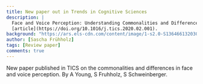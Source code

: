 ```yaml
---
title: New paper out in Trends in Cognitive Sciences
description: |
  Face and Voice Perception: Understanding Commonalities and Differences. Link to
  [article](https://doi.org/10.1016/j.tics.2020.02.001).
background: "https://ars.els-cdn.com/content/image/1-s2.0-S1364661320300528-b1.jpg"
author: [Sascha Frühholz]
tags: [Review paper]
comments: true
---
```


New paper published in TICS on the commonalities and differences in face and
voice perception. By A Young, S Fruhholz, S Schweinberger.
